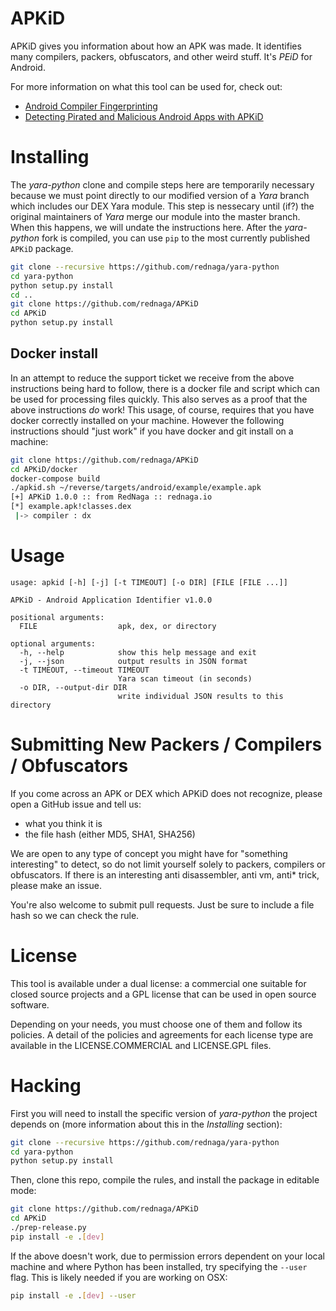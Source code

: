 # APKiD

APKiD gives you information about how an APK was made. It identifies many compilers, packers, obfuscators, and other weird stuff. It's _PEiD_ for Android.

For more information on what this tool can be used for, check out:

* [Android Compiler Fingerprinting](http://hitcon.org/2016/CMT/slide/day1-r0-e-1.pdf)
* [Detecting Pirated and Malicious Android Apps with APKiD](http://rednaga.io/2016/07/31/detecting_pirated_and_malicious_android_apps_with_apkid/)

# Installing

The _yara-python_ clone and compile steps here are temporarily necessary because we must point directly to our modified version of a _Yara_ branch which includes our DEX Yara module. This step is nessecary until (if?) the original maintainers of _Yara_ merge our module into the master branch. When this happens, we will undate the instructions here. After the _yara-python_ fork is compiled, you can use `pip` to the most currently published `APKiD` package.

```bash
git clone --recursive https://github.com/rednaga/yara-python
cd yara-python
python setup.py install
cd ..
git clone https://github.com/rednaga/APKiD
cd APKiD
python setup.py install
```

## Docker install

In an attempt to reduce the support ticket we receive from the above instructions being hard to follow, there is
a docker file and script which can be used for processing files quickly. This also serves as a proof that the above
instructions _do_ work! This usage, of course, requires that you have docker correctly installed on your machine. However the following instructions should "just work" if you have docker and git install on a machine:

```bash
git clone https://github.com/rednaga/APKiD
cd APKiD/docker
docker-compose build
./apkid.sh ~/reverse/targets/android/example/example.apk
[+] APKiD 1.0.0 :: from RedNaga :: rednaga.io
[*] example.apk!classes.dex
 |-> compiler : dx
```

# Usage

```
usage: apkid [-h] [-j] [-t TIMEOUT] [-o DIR] [FILE [FILE ...]]

APKiD - Android Application Identifier v1.0.0

positional arguments:
  FILE                  apk, dex, or directory

optional arguments:
  -h, --help            show this help message and exit
  -j, --json            output results in JSON format
  -t TIMEOUT, --timeout TIMEOUT
                        Yara scan timeout (in seconds)
  -o DIR, --output-dir DIR
                        write individual JSON results to this directory
```

# Submitting New Packers / Compilers / Obfuscators

If you come across an APK or DEX which APKiD does not recognize, please open a GitHub issue and tell us:
* what you think it is
* the file hash (either MD5, SHA1, SHA256)

We are open to any type of concept you might have for "something interesting" to detect, so do not limit yourself solely to packers, compilers or obfuscators. If there is an interesting anti disassembler, anti vm, anti* trick, please make an issue.

You're also welcome to submit pull requests. Just be sure to include a file hash so we can check the rule.

# License

This tool is available under a dual license: a commercial one suitable for closed source projects and a GPL license that can be used in open source software.

Depending on your needs, you must choose one of them and follow its policies. A detail of the policies and agreements for each license type are available in the LICENSE.COMMERCIAL and LICENSE.GPL files.

# Hacking

First you will need to install the specific version of _yara-python_ the project depends on (more information about this in the _Installing_ section):

```bash
git clone --recursive https://github.com/rednaga/yara-python
cd yara-python
python setup.py install
```

Then, clone this repo, compile the rules, and install the package in editable mode:

```bash
git clone https://github.com/rednaga/APKiD
cd APKiD
./prep-release.py
pip install -e .[dev]
```

If the above doesn't work, due to permission errors dependent on your local machine and where Python has been installed, try specifying the `--user` flag. This is likely needed if you are working on OSX:

```bash
pip install -e .[dev] --user
```
